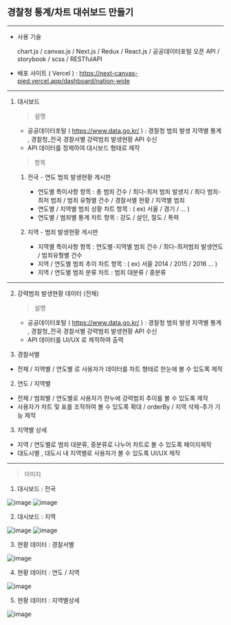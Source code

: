 ## 경찰청 통계/차트 대쉬보드 만들기

---

- 사용 기술

  chart.js / canvas.js / Next.js / Redux / React.js /
  공공데이터포털 오픈 API / storybook / scss / RESTfulAPI

- 배포 사이트 ( Vercel )
  : https://next-canvas-pied.vercel.app/dashboard/nation-wide

---

1. 대시보드

   > 설명

   - 공공데이터포털 ( https://www.data.go.kr/ ) : 경찰청 범죄 발생 지역별 통계 , 경찰청\_전국 경찰서별 강력범죄 발생현황 API 수신
   - API 데이터를 정제하여 대시보드 형태로 제작

   > 항목

   1. 전국 - 연도 범죄 발생현황 게시판

      - 연도별 특이사항 항목 : 총 범죄 건수 / 최다-최저 범죄 발생지 / 최다 범죄-최저 범죄 / 범죄 유형별 건수 / 경찰서별 현황 / 지역별 범죄
      - 연도별 / 지역별 범죄 상황 차트 항목 : ( ex) 서울 / 경기 / ... )
      - 연도별 / 범죄별 통계 차트 항목 : 강도 / 살인, 절도 / 폭력

   2. 지역 - 범죄 발생현황 게시판

      - 지역별 특이사항 항목 : 연도별-지역별 범죄 건수 / 최다-최저범죄 발생연도 / 범죄유형별 건수
      - 지역 / 연도별 범죄 추이 차트 항목 : ( ex) 서울 2014 / 2015 / 2016 ... )
      - 지역 / 연도별 범죄 분류 차트 : 범죄 대분류 / 중분류

---

2. 강력범죄 발생현황 데이터 (전체)

   > 설명

   - 공공데이터포털 ( https://www.data.go.kr/ ) : 경찰청 범죄 발생 지역별 통계 , 경찰청\_전국 경찰서별 강력범죄 발생현황 API 수신
   - API 데이터를 UI/UX 로 제작하여 출력

1. 경찰서별

- 전체 / 지역별 / 연도별 로 사용자가 데이터를 차트 형태로 한눈에 볼 수 있도록 제작

2.  연도 / 지역별

- 전체 / 범죄별 / 연도별로 사용자가 한누에 강력범죄 추이를 볼 수 있도록 제작
- 사용자가 차트 및 표를 조작하여 볼 수 있도록 확대 / orderBy / 지역 삭제-추가 기능 제작

3.  지역별 상세

- 지역 / 연도별로 범죄 대분류, 중분류로 나누어 차트로 볼 수 있도록 페이지제작
- 대도시별 , 대도시 내 지역별로 사용자가 볼 수 있도록 UI/UX 제작

---

> 이미지

1. 대시보드 : 전국

![image](https://github.com/dahun428-fx/next_canvas/assets/70366042/09c7d142-b318-43d3-971c-24f09ab787ce)
![image](https://github.com/dahun428-fx/next_canvas/assets/70366042/f3f5330e-2c70-4541-ac74-f807e36376d0)

2. 대시보드 : 지역

![image](https://github.com/dahun428-fx/next_canvas/assets/70366042/4be0a7fc-542d-4f72-a04b-0757399c490f)
![image](https://github.com/dahun428-fx/next_canvas/assets/70366042/de903300-b788-4a02-81ba-0840c80441e6)

3. 현황 데이터 : 경찰서별

![image](https://github.com/dahun428-fx/next_canvas/assets/70366042/50494d2d-6560-44c9-8463-4c19f2588134)

4. 현황 데이터 : 연도 / 지역

![image](https://github.com/dahun428-fx/next_canvas/assets/70366042/b9a3451a-61d3-401e-8324-87266b526c62)

5. 현황 데이터 : 지역별상세

![image](https://github.com/dahun428-fx/next_canvas/assets/70366042/b3141f72-42e1-40eb-b957-e06cdee01859)
